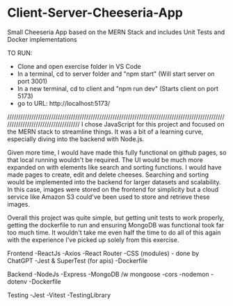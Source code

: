 # Client-Server-Cheeseria-App
 Small Cheeseria App based on the MERN Stack and includes Unit Tests and Docker implementations

TO RUN:
- Clone and open exercise folder in VS Code
- In a terminal, cd to server folder and "npm start" (Will start server on port 3001)
- In a new terminal, cd to client and "npm run dev" (Starts client on port 5173)
- go to URL: http://localhost:5173/

////////////////////////////////////////////////////////////////////////////////////////////////////////////////////////////////////
I chose JavaScript for this project and focused on the MERN stack to streamline things. It was a bit of a learning curve, especially 
diving into the backend with Node.js.

Given more time, I would have made this fully functional on github pages, so that local running wouldn't be required. The UI would 
be much more expanded on with elements like search and sorting functions. I would have made pages to create, edit and delete cheeses. 
Searching and sorting would be implemented into the backend for larger datasets and scalability. In this case, images were stored on 
the frontend for simplicity but a cloud service like Amazon S3 could've been used to store and retrieve these images.

Overall this project was quite simple, but getting unit tests to work properly, getting the dockerfile to run and ensuring MongoDB 
was functional took far too much time. It wouldn't take me even half the time to do all of this again with the experience I've picked 
up solely from this exercise.

Frontend
-ReactJs
-Axios
-React Router
-CSS (modules) - done by ChatGPT
-Jest & SuperTest (for apis)
-Dockerfile

Backend
-NodeJs
-Express 
-MongoDB /w mongoose
-cors 
-nodemon
-dotenv
-Dockerfile

Testing
-Jest
-Vitest
-TestingLibrary
